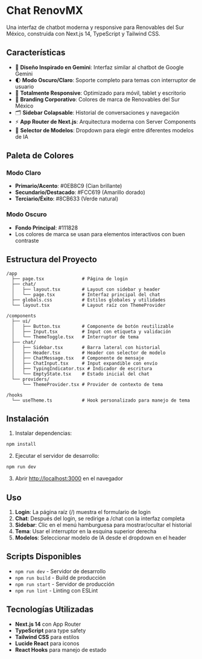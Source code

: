 # Chat RenovMX

Una interfaz de chatbot moderna y responsive para Renovables del Sur México, construida con Next.js 14, TypeScript y Tailwind CSS.

## Características

- 🎨 **Diseño Inspirado en Gemini**: Interfaz similar al chatbot de Google Gemini
- 🌓 **Modo Oscuro/Claro**: Soporte completo para temas con interruptor de usuario
- 📱 **Totalmente Responsive**: Optimizado para móvil, tablet y escritorio
- 🎯 **Branding Corporativo**: Colores de marca de Renovables del Sur México
- 🗂️ **Sidebar Colapsable**: Historial de conversaciones y navegación
- ⚡ **App Router de Next.js**: Arquitectura moderna con Server Components
- 🎪 **Selector de Modelos**: Dropdown para elegir entre diferentes modelos de IA

## Paleta de Colores

### Modo Claro
- **Primario/Acento**: #0EB8C9 (Cian brillante)
- **Secundario/Destacado**: #FCC619 (Amarillo dorado)  
- **Terciario/Éxito**: #8CB633 (Verde natural)

### Modo Oscuro
- **Fondo Principal**: #111828
- Los colores de marca se usan para elementos interactivos con buen contraste

## Estructura del Proyecto

```
/app
  ├── page.tsx              # Página de login
  ├── chat/
  │   ├── layout.tsx        # Layout con sidebar y header
  │   └── page.tsx          # Interfaz principal del chat
  ├── globals.css           # Estilos globales y utilidades
  └── layout.tsx            # Layout raíz con ThemeProvider

/components
  ├── ui/
  │   ├── Button.tsx        # Componente de botón reutilizable
  │   ├── Input.tsx         # Input con etiqueta y validación
  │   └── ThemeToggle.tsx   # Interruptor de tema
  ├── chat/
  │   ├── Sidebar.tsx       # Barra lateral con historial
  │   ├── Header.tsx        # Header con selector de modelo
  │   ├── ChatMessage.tsx   # Componente de mensaje
  │   ├── ChatInput.tsx     # Input expandible con envío
  │   ├── TypingIndicator.tsx # Indicador de escritura
  │   └── EmptyState.tsx    # Estado inicial del chat
  └── providers/
      └── ThemeProvider.tsx # Provider de contexto de tema

/hooks
  └── useTheme.ts           # Hook personalizado para manejo de tema
```

## Instalación

1. Instalar dependencias:
```bash
npm install
```

2. Ejecutar el servidor de desarrollo:
```bash
npm run dev
```

3. Abrir [http://localhost:3000](http://localhost:3000) en el navegador

## Uso

1. **Login**: La página raíz (/) muestra el formulario de login
2. **Chat**: Después del login, se redirige a /chat con la interfaz completa
3. **Sidebar**: Clic en el menú hamburguesa para mostrar/ocultar el historial
4. **Tema**: Usar el interruptor en la esquina superior derecha
5. **Modelos**: Seleccionar modelo de IA desde el dropdown en el header

## Scripts Disponibles

- `npm run dev` - Servidor de desarrollo
- `npm run build` - Build de producción  
- `npm run start` - Servidor de producción
- `npm run lint` - Linting con ESLint

## Tecnologías Utilizadas

- **Next.js 14** con App Router
- **TypeScript** para type safety
- **Tailwind CSS** para estilos
- **Lucide React** para iconos
- **React Hooks** para manejo de estado
